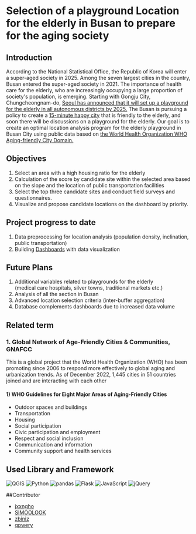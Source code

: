 # Selection of a playground Location for the elderly in Busan to prepare for the aging society

## Introduction
According to the National Statistical Office, the Republic of Korea will enter a super-aged society in 2025.
Among the seven largest cities in the country, Busan entered the super-aged society in 2021.
The importance of health care for the elderly, who are increasingly occupying a large proportion of society's population, is emerging.
Starting with Gongju City, Chungcheongnam-do, [Seoul has announced that it will set up a playground for the elderly in all autonomous districts by 2025.](https://www.lak.co.kr/news/boardview.php?ca_id=102010&id=12135)
The Busan is pursuing a policy to create a [15-minute happy city](http://afc.bswdi.re.kr/Page.do?code=C102&menu=1) that is friendly to the elderly, and soon there will be discussions on a playground for the elderly.
Our goal is to create an optimal location analysis program for the elderly playground in Busan City using public data based on [the World Health Organization WHO Aging-friendly City Domain.](https://extranet.who.int/agefriendlyworld/age-friendly-cities-framework/)

<!-- 통계청에 따르면 대한민국은 2025년에 초고령사회에 진입할 예정입니다. 
그 중 부산시는 전국 7대 대도시 중 최초로 2021년에 초고령사회로 진입했습니다.
점점 더 사회의 많은 인구 비율을 차지하게 될 노년층에 대한 건강 관리의 중요성이 대두되고 있습니다. 
충남 공주시를 시작으로 [서울시는 25개 구에 2025년까지 ‘시니어 파크’를 전 자치구에 설치](https://www.lak.co.kr/news/boardview.php?ca_id=102010&id=12135)한다고 발표했습니다.
부산시에서는 [‘고령 친화 15분 행복도시 조성’](http://afc.bswdi.re.kr/Page.do?code=C102&menu=1)을 위한 정책을 추진 중이며 머지않아 ‘시니어 파크’에 대한 논의도 이루어질 것입니다. 
저희 목표는 [‘국제보건기구 WHO 고령친화도시 도메인](https://extranet.who.int/agefriendlyworld/age-friendly-cities-framework/)’을 바탕으로 부산시 공공데이터를 활용해서 부산시 ‘시니어 파크’ 최적 입지 분석프로그램을 만드는 것입니다. -->

  
## Objectives  
1. Select an area with a high housing ratio for the elderly
2. Calculation of the score by candidate site within the selected area based on the slope and the location of public transportation facilities
3. Select the top three candidate sites and conduct field surveys and questionnaires.
4. Visualize and propose candidate locations on the dashboard by priority.


<!--  노인주거 비율이 높은 지역을 선정
경사도와 대중교통 위치 등을 기준으로 선정된 동 내의 후보지 별 점수 산정
상위 3개의 후보지를 선별해 현장 답사 및 설문조사 실시.
후보지를 대시보드에 우선순위별로 시각화하여 제안. -->  
## Project progress to date
1. Data preprocessing for location analysis (population density, inclination, public transportation)
2. Building [Dashboards](https://ai.wizice.com:12443/bigdatateam) with data visualization
<!-- 1. 입지분석을 위한 데이터 전처리(동별 노인인구밀도, 경사도, 대중교통)
2. 데이터 시각화를 통한 대시보드 구축 -->
  

## Future Plans
1. Additional variables related to playgrounds for the elderly <br>(medical care hospitals, silver towns, traditional markets etc.)
2. Analysis of all the section in Busan
3. Advanced location selection criteria (inter-buffer aggregation)
4. Database complements dashboards due to increased data volume

<!-- 1. 어르신 놀이터 관련 변수 추가( 요양병원, 실버타운, 재래시장)
2. 부산 모든 동 분석
3. 입지 선정 기준 고도화( 버퍼 간 교집합)
4. 데이터 양이 증가했기에 데이터베이스를 활용해 대시보드 보완
 -->





## Related term
### 1. Global Network of Age-Friendly Cities & Communities, GNAFCC <br>
This is a global project that the World Health Organization (WHO) has been promoting since 2006 to respond more effectively to global aging and urbanization trends.
As of December 2022, 1,445 cities in 51 countries joined and are interacting with each other
#### 1) WHO Guidelines for Eight Major Areas of Aging-Friendly Cities <br>
- Outdoor spaces and buildings
- Transportation
- Housing
- Social participation
- Civic participation and employment
- Respect and social inclusion
- Communication and information
- Community support and  health services

## Used Library and Framework
![QGIS](https://img.shields.io/badge/QGIS-589632?&style=for-the-badge&logo=Qgis&logoColor=white)
![Python](https://img.shields.io/badge/Python-3776AB?&style=for-the-badge&logo=Python&logoColor=white)
![pandas](https://img.shields.io/badge/pandas-150458?&style=for-the-badge&logo=pandas&logoColor=white)
![Flask](https://img.shields.io/badge/Flask-000000?&style=for-the-badge&logo=Flask&logoColor=white)
![JavaScript](https://img.shields.io/badge/JavaScript-F7DF1E?&style=for-the-badge&logo=JavaScript&logoColor=white)
![jQuery](https://img.shields.io/badge/jQuery-0769AD?&style=for-the-badge&logo=jQuery&logoColor=white)

##Contributor
- [jxxngho](https://github.com/jxxngho)
- [SIMOOLOOK](https://github.com/SIMOOLOOK)
- [zbiniz](https://github.com/zbiniz)
- [qpwery](https://github.com/qpwery)
